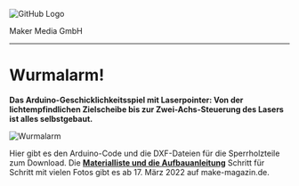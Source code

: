 ![GitHub Logo](http://www.heise.de/make/icons/make_logo.png)

Maker Media GmbH

***

# Wurmalarm!

**Das Arduino-Geschicklichkeitsspiel mit Laserpointer: Von der lichtempfindlichen Zielscheibe bis zur Zwei-Achs-Steuerung des Lasers ist alles selbstgebaut.**

![Wurmalarm](./Wurmalarm.jpg)

Hier gibt es den Arduino-Code und die DXF-Dateien für die Sperrholzteile zum Download. Die **[Materialliste und die Aufbauanleitung](https://heise.de/-6549169)** Schritt für Schritt mit vielen Fotos gibt es ab 17. März 2022 auf make-magazin.de.

